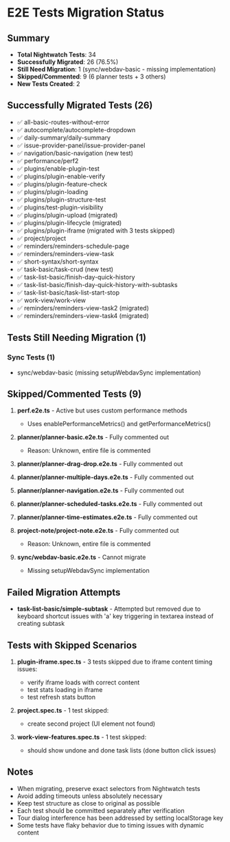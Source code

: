# E2E Tests Migration Status

## Summary

- **Total Nightwatch Tests**: 34
- **Successfully Migrated**: 26 (76.5%)
- **Still Need Migration**: 1 (sync/webdav-basic - missing implementation)
- **Skipped/Commented**: 9 (6 planner tests + 3 others)
- **New Tests Created**: 2

## Successfully Migrated Tests (26)

- ✅ all-basic-routes-without-error
- ✅ autocomplete/autocomplete-dropdown
- ✅ daily-summary/daily-summary
- ✅ issue-provider-panel/issue-provider-panel
- ✅ navigation/basic-navigation (new test)
- ✅ performance/perf2
- ✅ plugins/enable-plugin-test
- ✅ plugins/plugin-enable-verify
- ✅ plugins/plugin-feature-check
- ✅ plugins/plugin-loading
- ✅ plugins/plugin-structure-test
- ✅ plugins/test-plugin-visibility
- ✅ plugins/plugin-upload (migrated)
- ✅ plugins/plugin-lifecycle (migrated)
- ✅ plugins/plugin-iframe (migrated with 3 tests skipped)
- ✅ project/project
- ✅ reminders/reminders-schedule-page
- ✅ reminders/reminders-view-task
- ✅ short-syntax/short-syntax
- ✅ task-basic/task-crud (new test)
- ✅ task-list-basic/finish-day-quick-history
- ✅ task-list-basic/finish-day-quick-history-with-subtasks
- ✅ task-list-basic/task-list-start-stop
- ✅ work-view/work-view
- ✅ reminders/reminders-view-task2 (migrated)
- ✅ reminders/reminders-view-task4 (migrated)

## Tests Still Needing Migration (1)

### Sync Tests (1)

- sync/webdav-basic (missing setupWebdavSync implementation)

## Skipped/Commented Tests (9)

1. **perf.e2e.ts** - Active but uses custom performance methods

   - Uses enablePerformanceMetrics() and getPerformanceMetrics()

2. **planner/planner-basic.e2e.ts** - Fully commented out

   - Reason: Unknown, entire file is commented

3. **planner/planner-drag-drop.e2e.ts** - Fully commented out

4. **planner/planner-multiple-days.e2e.ts** - Fully commented out

5. **planner/planner-navigation.e2e.ts** - Fully commented out

6. **planner/planner-scheduled-tasks.e2e.ts** - Fully commented out

7. **planner/planner-time-estimates.e2e.ts** - Fully commented out

8. **project-note/project-note.e2e.ts** - Fully commented out

   - Reason: Unknown, entire file is commented

9. **sync/webdav-basic.e2e.ts** - Cannot migrate
   - Missing setupWebdavSync implementation

## Failed Migration Attempts

- **task-list-basic/simple-subtask** - Attempted but removed due to keyboard shortcut issues with 'a' key triggering in textarea instead of creating subtask

## Tests with Skipped Scenarios

1. **plugin-iframe.spec.ts** - 3 tests skipped due to iframe content timing issues:

   - verify iframe loads with correct content
   - test stats loading in iframe
   - test refresh stats button

2. **project.spec.ts** - 1 test skipped:

   - create second project (UI element not found)

3. **work-view-features.spec.ts** - 1 test skipped:
   - should show undone and done task lists (done button click issues)

## Notes

- When migrating, preserve exact selectors from Nightwatch tests
- Avoid adding timeouts unless absolutely necessary
- Keep test structure as close to original as possible
- Each test should be committed separately after verification
- Tour dialog interference has been addressed by setting localStorage key
- Some tests have flaky behavior due to timing issues with dynamic content
